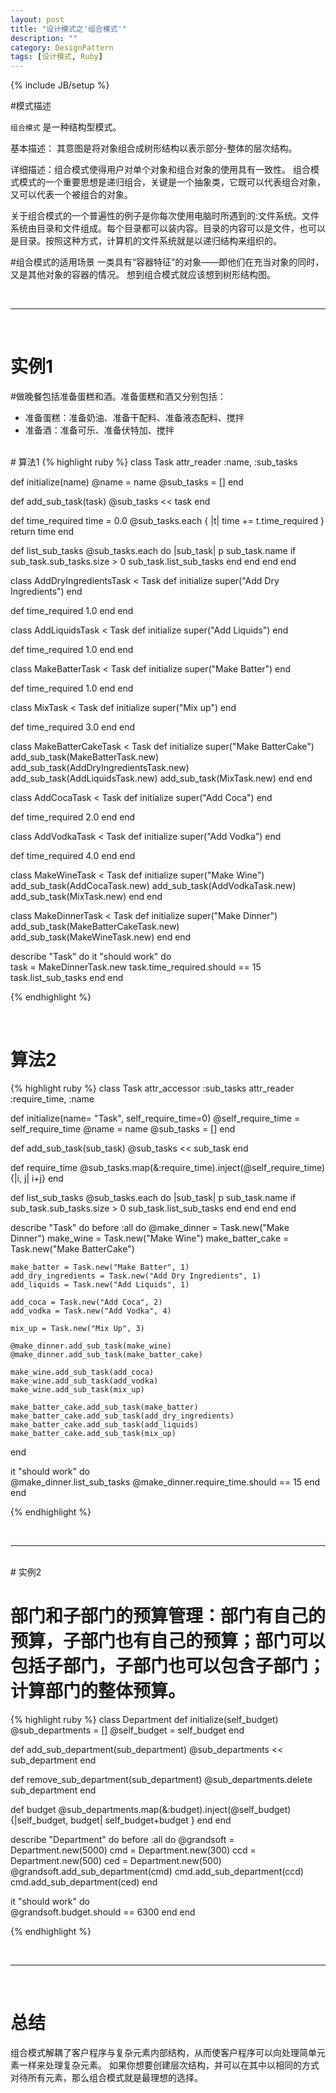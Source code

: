 ```yaml
---
layout: post
title: "设计模式之'组合模式'"
description: ""
category: DesignPattern
tags: [设计模式, Ruby]
---
```

{% include JB/setup %}

#模式描述

`组合模式` 是一种结构型模式。

基本描述： 其意图是将对象组合成树形结构以表示部分-整体的层次结构。

详细描述：组合模式使得用户对单个对象和组合对象的使用具有一致性。
组合模式模式的一个重要思想是递归组合，关键是一个抽象类，它既可以代表组合对象，又可以代表一个被组合的对象。

关于组合模式的一个普遍性的例子是你每次使用电脑时所遇到的:文件系统。文件系统由目录和文件组成。每个目录都可以装内容。目录的内容可以是文件，也可以是目录。按照这种方式，计算机的文件系统就是以递归结构来组织的。


#组合模式的适用场景
一类具有“容器特征”的对象——即他们在充当对象的同时，又是其他对象的容器的情况。
想到组合模式就应该想到树形结构图。

<br>

***

<br>

# 实例1
#做晚餐包括准备蛋糕和酒。准备蛋糕和酒又分别包括：
- 准备蛋糕：准备奶油、准备干配料、准备液态配料、搅拌
- 准备酒：准备可乐、准备伏特加、搅拌

<br>
# 算法1
{% highlight ruby %}
class Task
  attr_reader :name, :sub_tasks
  
  def initialize(name)
    @name = name
    @sub_tasks = []
  end
  
  def add_sub_task(task)
    @sub_tasks << task
  end
  
  def time_required
    time = 0.0
    @sub_tasks.each { |t| time += t.time_required }
    return time
  end
  
  def list_sub_tasks
    @sub_tasks.each do |sub_task|
      p sub_task.name
      if sub_task.sub_tasks.size > 0
        sub_task.list_sub_tasks
      end
    end
  end
end

class AddDryIngredientsTask < Task
  def initialize
    super("Add Dry Ingredients")
  end
  
  def time_required
    1.0
  end
end

class AddLiquidsTask < Task
  def initialize
    super("Add Liquids")
  end
  
  def time_required
    1.0
  end
end

class MakeBatterTask < Task
  def initialize
    super("Make Batter")
  end
  
  def time_required
    1.0
  end
end

class MixTask < Task
  def initialize
    super("Mix up")
  end
  
  def time_required
    3.0
  end
end

class MakeBatterCakeTask < Task
  def initialize
    super("Make BatterCake")
    add_sub_task(MakeBatterTask.new)
    add_sub_task(AddDryIngredientsTask.new)
    add_sub_task(AddLiquidsTask.new)
    add_sub_task(MixTask.new)
  end
end

class AddCocaTask < Task
  def initialize
    super("Add Coca")
  end
  
  def time_required
    2.0
  end
end

class AddVodkaTask < Task
  def initialize
    super("Add Vodka")
  end
  
  def time_required
    4.0
  end
end

class MakeWineTask < Task
  def initialize
    super("Make Wine")
    add_sub_task(AddCocaTask.new)
    add_sub_task(AddVodkaTask.new)
    add_sub_task(MixTask.new)
  end
end

class MakeDinnerTask < Task
  def initialize
    super("Make Dinner")
    add_sub_task(MakeBatterCakeTask.new)
    add_sub_task(MakeWineTask.new)
  end
end

describe "Task" do
  it "should work" do    
    task = MakeDinnerTask.new
    task.time_required.should == 15
    task.list_sub_tasks
  end
end


{% endhighlight %}

<br>

# 算法2

{% highlight ruby %}
class Task
  attr_accessor :sub_tasks
  attr_reader :require_time, :name
  
  def initialize(name= "Task", self_require_time=0)
    @self_require_time = self_require_time
    @name = name
    @sub_tasks = []
  end
  
  def add_sub_task(sub_task)
    @sub_tasks << sub_task
  end
  
  def require_time
    @sub_tasks.map(&:require_time).inject(@self_require_time){|i, j| i+j}
  end
  
  def list_sub_tasks
    @sub_tasks.each do |sub_task|
      p sub_task.name
      if sub_task.sub_tasks.size > 0
        sub_task.list_sub_tasks
      end
    end
  end
end

describe "Task" do
  before :all do
    @make_dinner = Task.new("Make Dinner")
    make_wine = Task.new("Make Wine")
    make_batter_cake = Task.new("Make BatterCake")

    make_batter = Task.new("Make Batter", 1)
    add_dry_ingredients = Task.new("Add Dry Ingredients", 1)
    add_liquids = Task.new("Add Liquids", 1)

    add_coca = Task.new("Add Coca", 2)
    add_vodka = Task.new("Add Vodka", 4)

    mix_up = Task.new("Mix Up", 3)

    @make_dinner.add_sub_task(make_wine)
    @make_dinner.add_sub_task(make_batter_cake)

    make_wine.add_sub_task(add_coca)
    make_wine.add_sub_task(add_vodka)
    make_wine.add_sub_task(mix_up)

    make_batter_cake.add_sub_task(make_batter)
    make_batter_cake.add_sub_task(add_dry_ingredients)
    make_batter_cake.add_sub_task(add_liquids)
    make_batter_cake.add_sub_task(mix_up)
    
  end
  
  it "should work" do    
    @make_dinner.list_sub_tasks
    @make_dinner.require_time.should == 15
  end
end

{% endhighlight %}

<br>

***

<br>
# 实例2

# 部门和子部门的预算管理：部门有自己的预算，子部门也有自己的预算；部门可以包括子部门，子部门也可以包含子部门；计算部门的整体预算。

{% highlight ruby %}
class Department
 def initialize(self_budget)
   @sub_departments = []
   @self_budget = self_budget
 end
 
 def add_sub_department(sub_department)
   @sub_departments << sub_department
 end
 
 def remove_sub_department(sub_department)
   @sub_departments.delete sub_department
 end
   
 def budget
   @sub_departments.map(&:budget).inject(@self_budget)
	 {|self_budget, budget| self_budget+budget }
 end
end

describe "Department" do
  before :all do
    @grandsoft = Department.new(5000)
    cmd = Department.new(300)
    ccd = Department.new(500)
    ced = Department.new(500)
    @grandsoft.add_sub_department(cmd)
    cmd.add_sub_department(ccd)
    cmd.add_sub_department(ced)
  end
  
  it "should work" do    
    @grandsoft.budget.should == 6300
  end
end


{% endhighlight %}

<br>

***

<br>

# 总结
组合模式解耦了客户程序与复杂元素内部结构，从而使客户程序可以向处理简单元素一样来处理复杂元素。
如果你想要创建层次结构，并可以在其中以相同的方式对待所有元素，那么组合模式就是最理想的选择。

